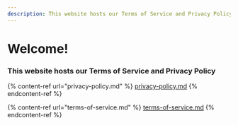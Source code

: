 ```yaml
---
description: This website hosts our Terms of Service and Privacy Policy
---
```


# Welcome!

### This website hosts our Terms of Service and Privacy Policy

{% content-ref url="privacy-policy.md" %}
[privacy-policy.md](privacy-policy.md)
{% endcontent-ref %}

{% content-ref url="terms-of-service.md" %}
[terms-of-service.md](terms-of-service.md)
{% endcontent-ref %}
